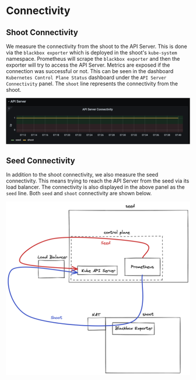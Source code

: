 # Connectivity

## Shoot Connectivity

We measure the connectivity from the shoot to the API Server. This is done via the `blackbox exporter` which is deployed in the shoot's `kube-system` namespace. Prometheus will scrape the `blackbox exporter` and then the exporter will try to access the API Server. Metrics are exposed if the connection was successful or not. This can be seen in the dashboard `Kubernetes Control Plane Status` dashboard under the `API Server Connectivity` panel. The `shoot` line represents the connectivity from the shoot.

![image](images/panel.png)

## Seed Connectivity

In addition to the shoot connectivity, we also measure the seed connectivity. This means trying to reach the API Server from the seed via its load balancer. The connectivity is also displayed in the above panel as the `seed` line. Both `seed` and `shoot` connectivity are shown below.

![image](images/connectivity.png)
